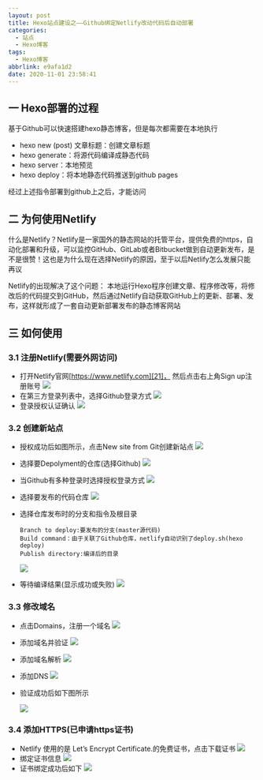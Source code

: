 ```yaml
---
layout: post
title: Hexo站点建设之——Github绑定Netlify改动代码后自动部署
categories:
  - 站点
  - Hexo博客
tags:
  - Hexo博客
abbrlink: e9afa1d2
date: 2020-11-01 23:58:41
---
```

## 一 Hexo部署的过程

基于Github可以快速搭建hexo静态博客，但是每次都需要在本地执行

* hexo new (post) 文章标题：创建文章标题
* hexo generate：将源代码编译成静态代码
* hexo server：本地预览
* hexo deploy：将本地静态代码推送到github pages

经过上述指令部署到github上之后，才能访问

<!--more-->

## 二  为何使用Netlify

 什么是Netlify？Netlify是一家国外的静态网站的托管平台，提供免费的https，自动化部署和升级，可以监控GitHub、GitLab或者Bitbucket做到自动更新发布，是不是很赞！这也是为什么现在选择Netlify的原因，至于以后Netlify怎么发展只能再议 

Netlify的出现解决了这个问题： 本地运行Hexo程序创建文章、程序修改等，将修改后的代码提交到GitHub，然后通过Netlify自动获取GitHub上的更新、部署、发布，这样就形成了一套自动更新部署发布的静态博客网站 

## 三 如何使用

### 3.1 注册Netlify(需要外网访问)

* 打开Netlify官网[https://www.netlify.com][21]， 然后点击右上角Sign up注册账号 
  ![][1]
* 在第三方登录列表中，选择Github登录方式
  ![][2]
* 登录授权认证确认
  ![][3]
  
### 3.2 创建新站点
* 授权成功后如图所示，点击New site from Git创建新站点
  ![][4]
* 选择要Depolyment的仓库(选择Github)
  ![][5]
* 当Github有多种登录时选择授权登录方式
  ![][6]
* 选择要发布的代码仓库
  ![][7]
* 选择仓库发布时的分支和指令及根目录

  ```
  Branch to deploy:要发布的分支(master源代码)
  Build command：由于关联了Github仓库，netlify自动识别了deploy.sh(hexo deploy)
  Publish directory:编译后的目录
  ```
  ![][8]
* 等待编译结果(显示成功或失败)
  ![][9]

### 3.3 修改域名
* 点击Domains，注册一个域名
  ![][10]
* 添加域名并验证
  ![][11]
* 添加域名解析
  ![][12]
* 添加DNS
  ![][13]
* 验证成功后如下图所示

  ![][14]

### 3.4 添加HTTPS(已申请https证书)
* Netlify 使用的是 Let’s Encrypt Certificate.的免费证书，点击下载证书
  ![][15]
* 绑定证书信息
  ![][16]
* 证书绑定成功后如下
  ![][17]


[1]:https://cdn.jsdelivr.net/gh/PGzxc/CDN@master/blog-hexo/hexo-netlify-webpage-set.png
[2]:https://cdn.jsdelivr.net/gh/PGzxc/CDN@master/blog-hexo/hexo-netlify-github-login.png
[3]:https://cdn.jsdelivr.net/gh/PGzxc/CDN@master/blog-hexo/hexo-netlify-github-permission.png
[4]:https://cdn.jsdelivr.net/gh/PGzxc/CDN@master/blog-hexo/hexo-netlify-create-new-site.png
[5]:https://cdn.jsdelivr.net/gh/PGzxc/CDN@master/blog-hexo/hexo-netlify-delplyment-github.png
[6]:https://cdn.jsdelivr.net/gh/PGzxc/CDN@master/blog-hexo/hexo-netify-person-select.png
[7]:https://cdn.jsdelivr.net/gh/PGzxc/CDN@master/blog-hexo/hexo-netlify-select-repositories.png
[8]:https://cdn.jsdelivr.net/gh/PGzxc/CDN@master/blog-hexo/hexo-netlify-deploy-branch-cmd.png
[9]:https://cdn.jsdelivr.net/gh/PGzxc/CDN@master/blog-hexo/hexo-netlify-deploy-success.png
[10]:https://cdn.jsdelivr.net/gh/PGzxc/CDN@master/blog-hexo/hexo-netlify-domains-register.png
[11]:https://cdn.jsdelivr.net/gh/PGzxc/CDN@master/blog-hexo/hexo-netlify-domain-verify.png
[12]:https://cdn.jsdelivr.net/gh/PGzxc/CDN@master/blog-hexo/hexo-netlify-ns-setting.png
[13]:https://cdn.jsdelivr.net/gh/PGzxc/CDN@master/blog-hexo/hexo-netlify-dns-modify.png
[14]:https://cdn.jsdelivr.net/gh/PGzxc/CDN@master/blog-hexo/hexo-netlify-doman-netliry-dns.png
[15]:https://cdn.jsdelivr.net/gh/PGzxc/CDN@master/blog-hexo/hexo-netify-ssl_download.png
[16]:https://cdn.jsdelivr.net/gh/PGzxc/CDN@master/blog-hexo/hexo-netify-cetificate-install.png
[17]:https://cdn.jsdelivr.net/gh/PGzxc/CDN@master/blog-hexo/hexo-netify-ssl-success.png

[21]:https://www.netlify.com/

